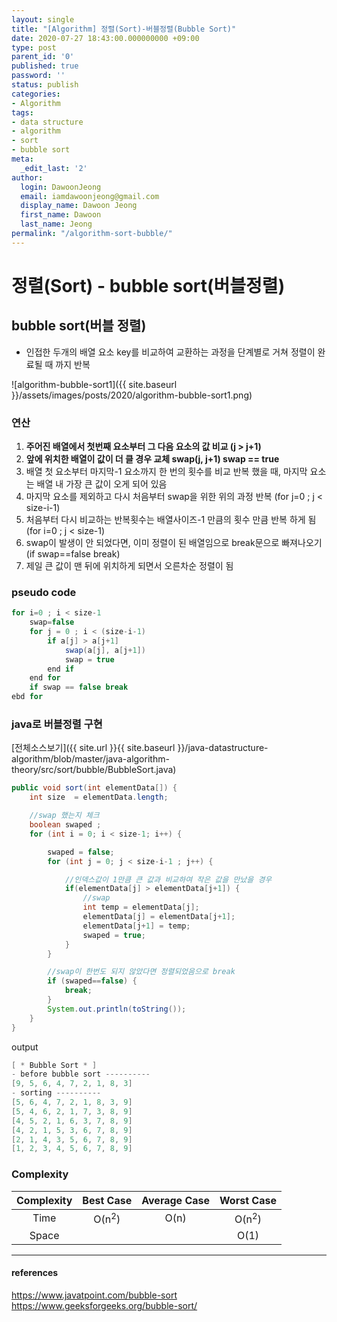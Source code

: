 ```yaml
---
layout: single
title: "[Algorithm] 정렬(Sort)-버블정렬(Bubble Sort)"
date: 2020-07-27 18:43:00.000000000 +09:00
type: post
parent_id: '0'
published: true
password: ''
status: publish
categories:
- Algorithm
tags:
- data structure
- algorithm
- sort
- bubble sort
meta:
  _edit_last: '2'
author:
  login: DawoonJeong
  email: iamdawoonjeong@gmail.com
  display_name: Dawoon Jeong
  first_name: Dawoon
  last_name: Jeong
permalink: "/algorithm-sort-bubble/"
---
```

# 정렬(Sort) - bubble sort(버블정렬)


## bubble sort(버블 정렬)
- 인접한 두개의 배열 요소 key를 비교하여 교환하는 과정을 단계별로 거쳐 정렬이 완료될 때 까지 반복

![algorithm-bubble-sort1]({{ site.baseurl }}/assets/images/posts/2020/algorithm-bubble-sort1.png)

### 연산
1. **주어진 배열에서 첫번째 요소부터 그 다음 요소의 값 비교 (j > j+1)**
2. **앞에 위치한 배열이 값이 더 클 경우 교체 swap(j, j+1) swap == true**
3. 배열 첫 요소부터 마지막-1 요소까지 한 번의 횟수를 비교 반복 했을 때, 마지막 요소는 배열 내 가장 큰 값이 오게 되어 있음
4. 마지막 요소를 제외하고 다시 처음부터 swap을 위한 위의 과정 반복 (for j=0 ; j < size-i-1)
5. 처음부터 다시 비교하는 반복횟수는 배열사이즈-1 만큼의 횟수 만큼 반복 하게 됨 (for i=0 ; j < size-1)
6. swap이 발생이 안 되었다면, 이미 정렬이 된 배열임으로 break문으로 빠져나오기 (if swap==false break)
7. 제일 큰 값이 맨 뒤에 위치하게 되면서 오른차순 정렬이 됨

###  pseudo code
```java
for i=0 ; i < size-1
    swap=false
    for j = 0 ; i < (size-i-1)
        if a[j] > a[j+1]
            swap(a[j], a[j+1])
            swap = true
        end if
    end for
    if swap == false break
ebd for
```   

### java로 버블정렬 구현

[전체소스보기]({{ site.url }}{{ site.baseurl }}/java-datastructure-algorithm/blob/master/java-algorithm-theory/src/sort/bubble/BubbleSort.java)


```java
public void sort(int elementData[]) {
    int size  = elementData.length;

    //swap 했는지 체크
    boolean swaped ;
    for (int i = 0; i < size-1; i++) {

        swaped = false;
        for (int j = 0; j < size-i-1 ; j++) {

            //인덱스값이 1만큼 큰 값과 비교하여 작은 값을 만났을 경우
            if(elementData[j] > elementData[j+1]) {
                //swap  
                int temp = elementData[j];
                elementData[j] = elementData[j+1];
                elementData[j+1] = temp;
                swaped = true;
            }
        }

        //swap이 한번도 되지 않았다면 정렬되었음으로 break
        if (swaped==false) {
            break;
        }
        System.out.println(toString());
    }
}
```


output


```java
[ * Bubble Sort * ]
- before bubble sort ----------
[9, 5, 6, 4, 7, 2, 1, 8, 3]
- sorting ----------
[5, 6, 4, 7, 2, 1, 8, 3, 9]
[5, 4, 6, 2, 1, 7, 3, 8, 9]
[4, 5, 2, 1, 6, 3, 7, 8, 9]
[4, 2, 1, 5, 3, 6, 7, 8, 9]
[2, 1, 4, 3, 5, 6, 7, 8, 9]
[1, 2, 3, 4, 5, 6, 7, 8, 9]
```



### Complexity


| Complexity | Best Case | Average Case | Worst Case |
|:--------:|:--------:|:--------:|:--------:|
| Time  | O(n<sup>2</sup>) | O(n) | O(n<sup>2</sup>) |
| Space |                  |      | O(1)             |


---
#### references
<https://www.javatpoint.com/bubble-sort>  
<https://www.geeksforgeeks.org/bubble-sort/>  
